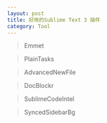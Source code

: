 ```yaml
---
layout: post
title: 好用的Sublime Text 3 插件
category: Tool
---
```


> Emmet

> PlainTasks

> AdvancedNewFile

> DocBlockr

> SublimeCodeIntel

> SyncedSidebarBg